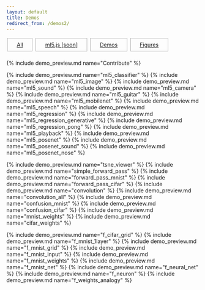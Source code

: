 ```yaml
---
layout: default
title: Demos
redirect_from: /demos2/
---
```


<style>
.project {
    width:280px;
    height:200px;
    margin:10px;
    padding:0px;
    position:relative;
    display:inline-block;
    text-align:left;
}

.overlay {
	width:100%;
    height:100%;
    position:absolute;
    top:0;
    left:0;
    display:inline-block;
    -webkit-box-sizing:border-box;
    -moz-box-sizing:border-box;
    box-sizing:border-box;
    color:white;
}

.overlay_title {
    font-size:1.25em;
    background:rgba(0,0,0,0.7);
    padding:7px;
}

/*.overlay_description {
    font-size:1.1em;
    background:rgba(0,0,0,0.7);
    margin-top:0px;
    padding:4px;
    width: 100%;
    border-top: 1px solid rgba(255,255,255,0.45);
}*/
.overlay_summary {
    font-size:1.1em;
    background:rgba(0,0,0,0.7);
    display: none;
    margin-top:8px;
    padding:10px;
    width: 90%;
}
.project a:hover .overlay_summary {
    display:inline-block;
}
.overlay .overlay_summary li {
    padding:2px;
}



#platforms {
	margin-top:10px;
	margin-bottom:20px;
}
.platform {
	border: 1px solid #aaa;
	padding-bottom: 8px;
	padding-top: 8px;
	padding-left: 24px;
	padding-right: 24px;
	margin: 2px;
	display:inline-block;
}

</style>



<div id="platforms">
	<div id="platform_all" class="platform"><a href="javascript:displayAll();">All</a></div>
	<div id="platform_ml5" class="platform"><a href="javascript:displayByKey('ml5');">ml5.js [soon]</a></div>
	<div id="platform_demo" class="platform"><a href="javascript:displayByKey('demo');">Demos</a></div>
	<div id="platform_figure" class="platform"><a href="javascript:displayByKey('figure');">Figures</a></div>
</div>

{% include demo_preview.md name="Contribute" %}


{% include demo_preview.md name="ml5_classifier" %}
{% include demo_preview.md name="ml5_image" %}
{% include demo_preview.md name="ml5_sound" %}
{% include demo_preview.md name="ml5_camera" %}
{% include demo_preview.md name="ml5_guitar" %}
{% include demo_preview.md name="ml5_mobilenet" %}
{% include demo_preview.md name="ml5_speech" %}
{% include demo_preview.md name="ml5_regression" %}
{% include demo_preview.md name="ml5_regression_generative" %}
{% include demo_preview.md name="ml5_regression_pong" %}
{% include demo_preview.md name="ml5_playback" %}
{% include demo_preview.md name="ml5_posenet" %}
{% include demo_preview.md name="ml5_posenet_sound" %}
{% include demo_preview.md name="ml5_posenet_nose" %}
<!--
% include demo_preview.md name="facetracker_knn" %
-->

{% include demo_preview.md name="tsne_viewer" %}
{% include demo_preview.md name="simple_forward_pass" %}
{% include demo_preview.md name="forward_pass_mnist" %}
{% include demo_preview.md name="forward_pass_cifar" %}
{% include demo_preview.md name="convolution" %}
{% include demo_preview.md name="convolution_all" %}
{% include demo_preview.md name="confusion_mnist" %}
{% include demo_preview.md name="confusion_cifar" %}
{% include demo_preview.md name="mnist_weights" %}
{% include demo_preview.md name="cifar_weights" %}

{% include demo_preview.md name="f_cifar_grid" %}
{% include demo_preview.md name="f_mnist_1layer" %}
{% include demo_preview.md name="f_mnist_grid" %}
{% include demo_preview.md name="f_mnist_input" %}
{% include demo_preview.md name="f_mnist_weights" %}
{% include demo_preview.md name="f_mnist_net" %}
{% include demo_preview.md name="f_neural_net" %}
{% include demo_preview.md name="f_neuron" %}
{% include demo_preview.md name="f_weights_analogy" %}

<script>

function highlightButton(keyword){
	document.getElementById("platform_figure").style.border = "none";
	document.getElementById("platform_ml5").style.border = "none";
	document.getElementById("platform_demo").style.border = "none";
	document.getElementById("platform_all").style.border = "none";
	document.getElementById("platform_"+keyword).style.border = "1px solid #1abc9c";
}
function displayAll() {
	var d = document.getElementsByClassName("project");
	for(var i = 0; i < d.length; i++){ d[i].style.display = "inline-block"; }
	highlightButton('all');
};
function hideAll() {
	var d = document.getElementsByClassName("project");
	for(var i = 0; i < d.length; i++){ d[i].style.display = "none"; }	
};
function displayByKey(keyword) {
	hideAll();
	d = document.getElementsByClassName("project "+keyword);
	for(var i = 0; i < d.length; i++){ d[i].style.display = "inline-block"; }
	highlightButton(keyword);
};
displayAll();

</script>